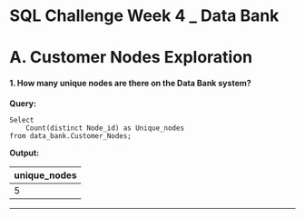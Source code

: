 # SQL Challenge Week 4 _ Data Bank

# A. Customer Nodes Exploration 
#### 1. How many unique nodes are there on the Data Bank system?

**Query:**

    Select 
    	Count(distinct Node_id) as Unique_nodes 
    from data_bank.Customer_Nodes;

**Output:**

| unique_nodes |
| ------------ |
| 5            |

---


